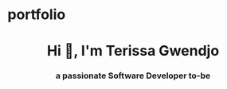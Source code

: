 # portfolio
<h1 align="center">Hi 👋, I'm Terissa Gwendjo</h1>
<h3 align="center">a passionate Software Developer to-be</h3>
